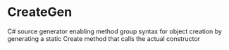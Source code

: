 # CreateGen
C# source generator enabling method group syntax for object creation by generating a static Create method that calls the actual constructor
